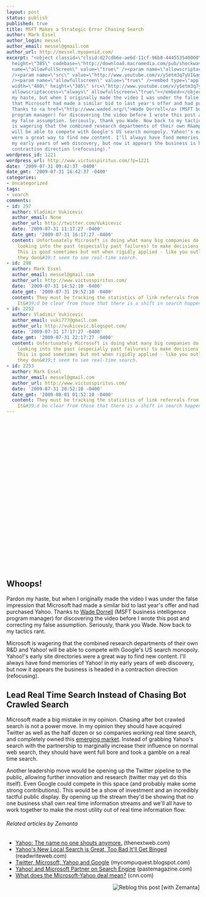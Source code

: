 ```yaml
---
layout: post
status: publish
published: true
title: MSFT Makes a Strategic Error Chasing Search
author: Mark Essel
author_login: messel
author_email: messel@gmail.com
author_url: http://messel.myopenid.com/
excerpt: "<object classid=\"clsid:d27cdb6e-ae6d-11cf-96b8-444553540000\" width=\"480\"
  height=\"385\" codebase=\"http://download.macromedia.com/pub/shockwave/cabs/flash/swflash.cab#version=6,0,40,0\"><param
  name=\"allowFullScreen\" value=\"true\" /><param name=\"allowscriptaccess\" value=\"always\"
  /><param name=\"src\" value=\"http://www.youtube.com/v/ySetm3q7yUI&amp;hl=en&amp;fs=1&amp;color1=0x006699&amp;color2=0x54abd6\"
  /><param name=\"allowfullscreen\" value=\"true\" /><embed type=\"application/x-shockwave-flash\"
  width=\"480\" height=\"385\" src=\"http://www.youtube.com/v/ySetm3q7yUI&amp;hl=en&amp;fs=1&amp;color1=0x006699&amp;color2=0x54abd6\"
  allowscriptaccess=\"always\" allowfullscreen=\"true\"></embed></object>\r\n<h2>Whoops!</h2>\r\nPardon
  my haste, but when I originally made the video I was under the false impression
  that Microsoft had made a similar bid to last year's offer and had purchased Yahoo.
  Thanks to <a href=\"http://www.waded.org/\">Wade Dorrell</a> (MSFT business intelligence
  program manager) for discovering the video before I wrote this post and correcting
  my false assumption. Seriously, thank you Wade. Now back to my tactics rant.\r\n\r\nMicrosoft
  is wagering that the combined research departments of their own R&amp;D and Yahoo!
  will be able to compete with Google's US search monopoly. Yahoo!'s early site directories
  were a great way to find new content. I'll always have fond memories of Yahoo! in
  my early years of web discovery, but now it appears the business is headed in a
  contraction direction (refocusing)."
wordpress_id: 1221
wordpress_url: http://www.victusspiritus.com/?p=1221
date: '2009-07-31 09:42:37 -0400'
date_gmt: '2009-07-31 16:42:37 -0400'
categories:
- Uncategorized
tags:
- search
comments:
- id: 297
  author: Vladimir Vukicevic
  author_email: None
  author_url: http://twitter.com/Vukicevic
  date: '2009-07-31 11:17:27 -0400'
  date_gmt: '2009-07-31 16:17:27 -0400'
  content: Unfortunately Microsoft is doing what many big companies do - they are
    looking into the past (especially past failures) to make decisions about the future.
    This is good sometimes but not when rigidly applied - like you outlined above,
    they don&#39;t seem to see real-time search.
- id: 298
  author: Mark Essel
  author_email: messel@gmail.com
  author_url: http://www.victusspiritus.com/
  date: '2009-07-31 14:52:10 -0400'
  date_gmt: '2009-07-31 19:52:10 -0400'
  content: They must be tracking the statistics of link referrals from social media.
    It&#39;d be clear from those that there is a shift in search happening.
- id: 2252
  author: Vladimir Vukicevic
  author_email: vuki777@gmail.com
  author_url: http://vukicevic.blogspot.com/
  date: '2009-07-31 17:17:27 -0400'
  date_gmt: '2009-07-31 22:17:27 -0400'
  content: Unfortunately Microsoft is doing what many big companies do - they are
    looking into the past (especially past failures) to make decisions about the future.
    This is good sometimes but not when rigidly applied - like you outlined above,
    they don&#39;t seem to see real-time search.
- id: 2253
  author: Mark Essel
  author_email: messel@gmail.com
  author_url: http://www.victusspiritus.com/
  date: '2009-07-31 20:52:10 -0400'
  date_gmt: '2009-08-01 01:52:10 -0400'
  content: They must be tracking the statistics of link referrals from social media.
    It&#39;d be clear from those that there is a shift in search happening.
---
```

<p><object classid="clsid:d27cdb6e-ae6d-11cf-96b8-444553540000" width="480" height="385" codebase="http://download.macromedia.com/pub/shockwave/cabs/flash/swflash.cab#version=6,0,40,0"><param name="allowFullScreen" value="true" /><param name="allowscriptaccess" value="always" /><param name="src" value="http://www.youtube.com/v/ySetm3q7yUI&amp;hl=en&amp;fs=1&amp;color1=0x006699&amp;color2=0x54abd6" /><param name="allowfullscreen" value="true" /><embed type="application/x-shockwave-flash" width="480" height="385" src="http://www.youtube.com/v/ySetm3q7yUI&amp;hl=en&amp;fs=1&amp;color1=0x006699&amp;color2=0x54abd6" allowscriptaccess="always" allowfullscreen="true"></embed></object></p>
<h2>Whoops!</h2>
<p>Pardon my haste, but when I originally made the video I was under the false impression that Microsoft had made a similar bid to last year's offer and had purchased Yahoo. Thanks to <a href="http://www.waded.org/">Wade Dorrell</a> (MSFT business intelligence program manager) for discovering the video before I wrote this post and correcting my false assumption. Seriously, thank you Wade. Now back to my tactics rant.</p>
<p>Microsoft is wagering that the combined research departments of their own R&amp;D and Yahoo! will be able to compete with Google's US search monopoly. Yahoo!'s early site directories were a great way to find new content. I'll always have fond memories of Yahoo! in my early years of web discovery, but now it appears the business is headed in a contraction direction (refocusing).<a id="more"></a><a id="more-1221"></a></p>
<h2>Lead Real Time Search Instead of Chasing Bot Crawled Search</h2>
<p>Microsoft made a big mistake in my opinion. Chasing after bot crawled search is not a power move. In my opinion they should have acquired Twitter as well as the half dozen or so companies working real time search, and completely owned this <a class="zem_slink" title="Emerging Markets" rel="wikinvest" href="http://www.wikinvest.com/concept/Emerging_Markets">emerging market</a>. Instead of grabbing Yahoo's search with the partnership to marginally increase their influence on normal web search, they should have went full bore and took a gamble on a real time search.</p>
<p>Another leadership move would be opening up the Twitter pipeline to the public, allowing further innovation and research (twitter may yet do this itself). Even Google could compete in this space (and probably make some strong contributions). This would be a show of investment and an incredibly tactful public display. By opening up the stream they'd be showing that no one business shall own real time information streams and we'll all have to work together to make the most utility out of real time information flow.</p>
<h6 class="zemanta-related-title" style="font-size:1em;">Related articles by Zemanta</h6>
<ul class="zemanta-article-ul">
<li class="zemanta-article-ul-li"><a href="http://thenextweb.com/2009/07/30/yahoo-shouts-anymore/">Yahoo: The name no one shouts anymore.</a> (thenextweb.com)</li>
<li class="zemanta-article-ul-li"><a href="http://www.readwriteweb.com/archives/yahoos_new_local_search_is_great_too_bad_itll_get.php">Yahoo's New Local Search is Great, Too Bad It'll Get Binged</a> (readwriteweb.com)</li>
<li class="zemanta-article-ul-li"><a href="http://mycompuquest.blogspot.com/2009/07/twitter-microsoft-yahoo-and-google.html">Twitter, Microsoft, Yahoo and Google</a> (mycompuquest.blogspot.com)</li>
<li class="zemanta-article-ul-li"><a href="http://www.pastemagazine.com/articles/2009/07/yahoo-microsoft-agree-to-gang-up-for-search.html">Yahoo! and Microsoft Partner on Search Engine</a> (pastemagazine.com)</li>
<li class="zemanta-article-ul-li"><a href="http://r.zemanta.com/?u=http%3A//www.cnn.com/2009/TECH/biztech/07/30/cnet.microsoft.yahoo.deal/index.html&amp;a=6578862&amp;rid=5f01bf1a-f896-4ef8-93a5-b4fc844464c1&amp;e=8b1167ffd3bc6fa5f0f7fd38e4ce10e8">What does the Microsoft-Yahoo deal mean?</a> (cnn.com)</li>
</ul>
<div class="zemanta-pixie" style="margin-top: 10px; height: 15px;"><a class="zemanta-pixie-a" title="Reblog this post [with Zemanta]" href="http://reblog.zemanta.com/zemified/5f01bf1a-f896-4ef8-93a5-b4fc844464c1/"><img class="zemanta-pixie-img" style="border:none;float:right" src="http://img.zemanta.com/reblog_e.png?x-id=5f01bf1a-f896-4ef8-93a5-b4fc844464c1" alt="Reblog this post [with Zemanta]" /></a><span class="zem-script more-related pretty-attribution"><script src="http://static.zemanta.com/readside/loader.js" type="text/javascript"></script></span></div>
